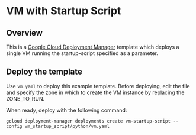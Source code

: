 # VM with Startup Script

## Overview
This is a [Google Cloud Deployment
Manager](https://cloud.google.com/deployment-manager/overview) template which
deploys a single VM running the startup-script specified as a parameter.

## Deploy the template

Use `vm.yaml` to deploy this example template. Before deploying, edit the file
and specify the zone in which to create the VM instance by replacing the
ZONE_TO_RUN.

When ready, deploy with the following command:

    gcloud deployment-manager deployments create vm-startup-script --config vm_startup_script/python/vm.yaml
